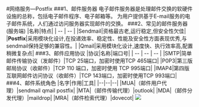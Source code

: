 #网络服务—Postfix
###1、邮件服务器
    电子邮件服务器是处理邮件交换的软硬件设施的总称，包括电子邮件程序、电子邮箱等。
    为用户提供基于E-mail服务的电子邮件系统，人们通过访问服务器实现邮件的交换。
###2、常见的邮件服务器(服务端)
|名称|特点|
| -- | -- |
|Sendmail|资格最古老,运行稳定,但安全性欠佳|
|**Postfix**|采用模块化设计,在投递效率、稳定性、性能及安全性方面表现优秀,与sendmail保持足够的兼容性。|
|Qmail|采用模块化设计,速度快、执行效率高,配置稍微复杂点|
###3、邮件应用协议
|协议|名称|端口号|
| -- | -- | -- |
|SMTP|简单邮件传输协议（发邮件）|TCP 25端口，加密时使用TCP 465端口|
|P0P3|第三版邮局协议（收邮件）|TCP 110 端口，加密时使用 TCP 995端口|
|IMAP4|第四版互联网邮件访问协议（收邮件）|TCP 143端口，加密时使用TCP 993端口|
###4、邮件系统角色
|名字|作用|工具|
|--|--|--|
|MUA|（邮件用户代理）|sendmail qmail postfix|
|MTA|（邮件传输代理）|outlook|
|MDA|（邮件分发代理）|maildrop|
|MRA|（邮件检索代理）|dovecot|
![](/POSTFIX/image/1.png)
